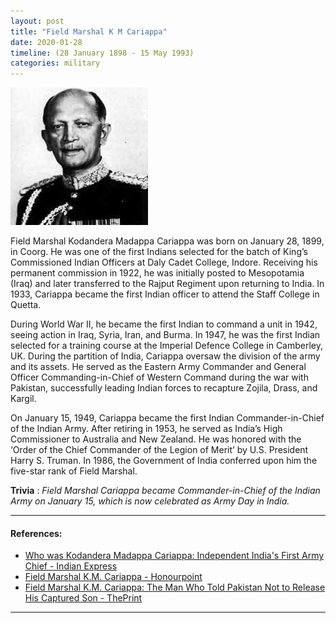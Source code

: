 ```yaml
---
layout: post
title: "Field Marshal K M Cariappa"
date: 2020-01-28
timeline: (28 January 1898 - 15 May 1993)
categories: military
---
```


<img src="/images/km_cariappa.jpg" alt="Field Marshal K M Cariappa Image" class="circular-img" />

Field Marshal Kodandera Madappa Cariappa was born on January 28, 1899, in Coorg. He was one of the first Indians selected for the batch of King’s Commissioned Indian Officers at Daly Cadet College, Indore. Receiving his permanent commission in 1922, he was initially posted to Mesopotamia (Iraq) and later transferred to the Rajput Regiment upon returning to India. In 1933, Cariappa became the first Indian officer to attend the Staff College in Quetta. 

During World War II, he became the first Indian to command a unit in 1942, seeing action in Iraq, Syria, Iran, and Burma. In 1947, he was the first Indian selected for a training course at the Imperial Defence College in Camberley, UK. During the partition of India, Cariappa oversaw the division of the army and its assets. He served as the Eastern Army Commander and General Officer Commanding-in-Chief of Western Command during the war with Pakistan, successfully leading Indian forces to recapture Zojila, Drass, and Kargil.

On January 15, 1949, Cariappa became the first Indian Commander-in-Chief of the Indian Army. After retiring in 1953, he served as India’s High Commissioner to Australia and New Zealand. He was honored with the ‘Order of the Chief Commander of the Legion of Merit’ by U.S. President Harry S. Truman. In 1986, the Government of India conferred upon him the five-star rank of Field Marshal.

__Trivia__ : *Field Marshal Cariappa became Commander-in-Chief of the Indian Army on January 15, which is now celebrated as Army Day in India.*

---

#### References:
- [Who was Kodandera Madappa Cariappa: Independent India's First Army Chief - Indian Express](https://indianexpress.com/article/who-is/who-was-kodandera-madappa-cariappa-independent-indias-first-army-chief-bipin-rawat/)
- [Field Marshal K.M. Cariappa - Honourpoint](https://www.honourpoint.in/profile/field-marshal-k-m-cariappa/)
- [Field Marshal K.M. Cariappa: The Man Who Told Pakistan Not to Release His Captured Son - ThePrint](https://theprint.in/theprint-profile/field-marshal-km-cariappa-the-man-who-told-pakistan-not-to-release-his-captured-son/422342/)

---